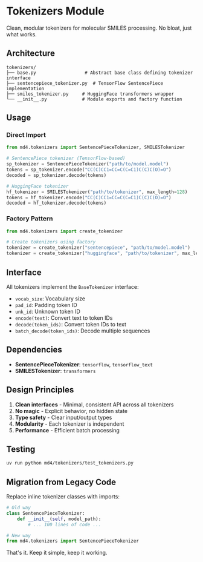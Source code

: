 # Tokenizers Module

Clean, modular tokenizers for molecular SMILES processing. No bloat, just what works.

## Architecture

```
tokenizers/
├── base.py                  # Abstract base class defining tokenizer interface
├── sentencepiece_tokenizer.py  # TensorFlow SentencePiece implementation
├── smiles_tokenizer.py     # HuggingFace transformers wrapper
└── __init__.py             # Module exports and factory function
```

## Usage

### Direct Import

```python
from md4.tokenizers import SentencePieceTokenizer, SMILESTokenizer

# SentencePiece tokenizer (TensorFlow-based)
sp_tokenizer = SentencePieceTokenizer("path/to/model.model")
tokens = sp_tokenizer.encode("CC(C)CC1=CC=C(C=C1)C(C)C(O)=O")
decoded = sp_tokenizer.decode(tokens)

# HuggingFace tokenizer
hf_tokenizer = SMILESTokenizer("path/to/tokenizer", max_length=128)
tokens = hf_tokenizer.encode("CC(C)CC1=CC=C(C=C1)C(C)C(O)=O")
decoded = hf_tokenizer.decode(tokens)
```

### Factory Pattern

```python
from md4.tokenizers import create_tokenizer

# Create tokenizers using factory
tokenizer = create_tokenizer("sentencepiece", "path/to/model.model")
tokenizer = create_tokenizer("huggingface", "path/to/tokenizer", max_length=128)
```

## Interface

All tokenizers implement the `BaseTokenizer` interface:

- `vocab_size`: Vocabulary size
- `pad_id`: Padding token ID
- `unk_id`: Unknown token ID  
- `encode(text)`: Convert text to token IDs
- `decode(token_ids)`: Convert token IDs to text
- `batch_decode(token_ids)`: Decode multiple sequences

## Dependencies

- **SentencePieceTokenizer**: `tensorflow`, `tensorflow_text`
- **SMILESTokenizer**: `transformers`

## Design Principles

1. **Clean interfaces** - Minimal, consistent API across all tokenizers
2. **No magic** - Explicit behavior, no hidden state
3. **Type safety** - Clear input/output types
4. **Modularity** - Each tokenizer is independent
5. **Performance** - Efficient batch processing

## Testing

```bash
uv run python md4/tokenizers/test_tokenizers.py
```

## Migration from Legacy Code

Replace inline tokenizer classes with imports:

```python
# Old way
class SentencePieceTokenizer:
    def __init__(self, model_path):
        # ... 100 lines of code ...

# New way
from md4.tokenizers import SentencePieceTokenizer
```

That's it. Keep it simple, keep it working.